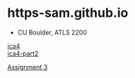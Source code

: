 # https-sam.github.io

- CU Boulder, ATLS 2200

[ica4](https://https-sam.github.io/ica4/index.html) <br/>
[ica4-part2](https://https-sam.github.io/ica4-part2/index.html)

[Assignment 3](https://https-sam.github.io/assignments/assignment3.html)
